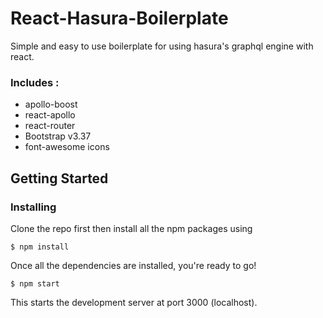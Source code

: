 # React-Hasura-Boilerplate

Simple and easy to use boilerplate for using hasura's graphql engine with react.

### Includes :

* apollo-boost
* react-apollo
* react-router
* Bootstrap v3.37
* font-awesome icons

## Getting Started

### Installing

Clone the repo first then install all the npm packages using

```
$ npm install
```

Once all the dependencies are installed, you're ready to go!

```
$ npm start
```
This starts the development server at port 3000 (localhost).

<!-- ### Deployment

Add additional notes about how to deploy this on a live system

## Contributing

Please read [CONTRIBUTING.md](https://gist.github.com/PurpleBooth/b24679402957c63ec426) for details on our code of conduct, and the process for submitting pull requests to us.

## Versioning

We use [SemVer](http://semver.org/) for versioning. For the versions available, see the [tags on this repository](https://github.com/your/project/tags).

## Authors

* **Billie Thompson** - *Initial work* - [PurpleBooth](https://github.com/PurpleBooth)

See also the list of [contributors](https://github.com/your/project/contributors) who participated in this project. -->

<!-- ## License

This project is licensed under the MIT License - see the [LICENSE.md](LICENSE.md) file for details

## Acknowledgments

* Hat tip to anyone whose code was used
* Inspiration
* etc -->
